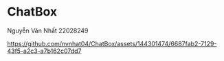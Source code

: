 # ChatBox
Nguyễn Văn Nhất
22028249


https://github.com/nvnhat04/ChatBox/assets/144301474/6687fab2-7129-43f5-a2c3-a7b162c07dd7

